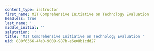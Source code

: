 ```yaml
---
content_type: instructor
first_name: MIT Comprehensive Initiative on Technology Evaluation
headless: true
last_name: ''
middle_initial: ''
salutation: ''
title: 'MIT Comprehensive Initiative on Technology Evaluation '
uid: 880f6366-47a0-9009-987b-e6e08b1cdd27
---
```

